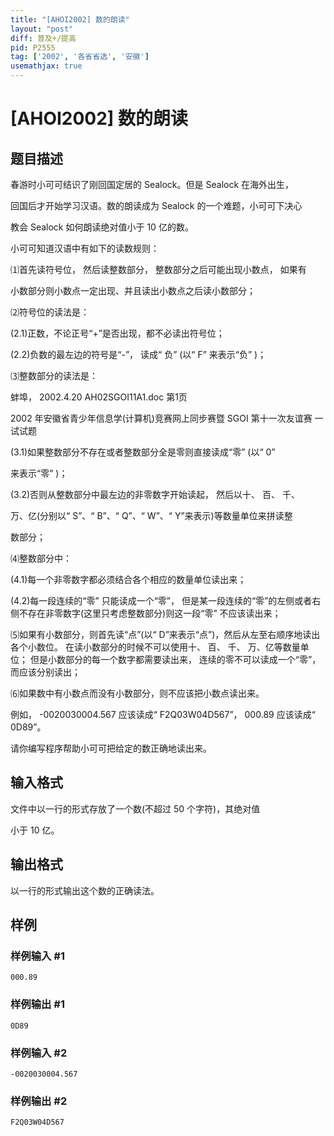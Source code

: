 ```yaml
---
title: "[AHOI2002] 数的朗读"
layout: "post"
diff: 普及+/提高
pid: P2555
tag: ['2002', '各省省选', '安徽']
usemathjax: true
---
```


# [AHOI2002] 数的朗读
## 题目描述

春游时小可可结识了刚回国定居的 Sealock。但是 Sealock 在海外出生，

回国后才开始学习汉语。数的朗读成为 Sealock 的一个难题，小可可下决心

教会 Sealock 如何朗读绝对值小于 10 亿的数。

小可可知道汉语中有如下的读数规则：

⑴首先读符号位， 然后读整数部分， 整数部分之后可能出现小数点， 如果有

小数部分则小数点一定出现、并且读出小数点之后读小数部分；

⑵符号位的读法是：

(2.1)正数，不论正号“+”是否出现，都不必读出符号位；

(2.2)负数的最左边的符号是“-”， 读成“ 负” (以“ F” 来表示“负” )；

⑶整数部分的读法是：

蚌埠， 2002.4.20 AH02SGOI11A1.doc 第1页

2002 年安徽省青少年信息学(计算机)竞赛网上同步赛暨 SGOI 第十一次友谊赛 一试试题

(3.1)如果整数部分不存在或者整数部分全是零则直接读成“零” (以“ 0”

来表示“零” )；

(3.2)否则从整数部分中最左边的非零数字开始读起， 然后以十、 百、 千、

万、亿(分别以“ S”、“ B”、“ Q”、“ W”、“ Y”来表示)等数量单位来拼读整

数部分；

⑷整数部分中：

(4.1)每一个非零数字都必须结合各个相应的数量单位读出来；

(4.2)每一段连续的“零” 只能读成一个“零”， 但是某一段连续的“零”的左侧或者右侧不存在非零数字(这里只考虑整数部分)则这一段“零” 不应该读出来；

⑸如果有小数部分，则首先读“点”(以“ D”来表示“点”)，然后从左至右顺序地读出各个小数位。 在读小数部分的时候不可以使用十、 百、 千、 万、亿等数量单位； 但是小数部分的每一个数字都需要读出来， 连续的零不可以读成一个“零”，而应该分别读出；

⑹如果数中有小数点而没有小数部分，则不应该把小数点读出来。

例如， -0020030004.567 应该读成“ F2Q03W04D567”， 000.89 应该读成“ 0D89”。

请你编写程序帮助小可可把给定的数正确地读出来。

## 输入格式

文件中以一行的形式存放了一个数(不超过 50 个字符)，其绝对值

小于 10 亿。

## 输出格式

以一行的形式输出这个数的正确读法。

## 样例

### 样例输入 #1
```
000.89
```
### 样例输出 #1
```
0D89
```
### 样例输入 #2
```
-0020030004.567
```
### 样例输出 #2
```
F2Q03W04D567
```
